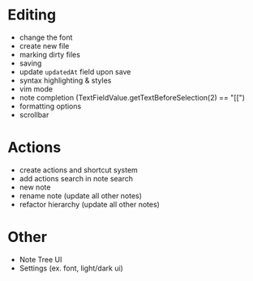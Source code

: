 

# Editing
- change the font
- create new file
- marking dirty files
- saving 
- update `updatedAt` field upon save
- syntax highlighting & styles
- vim mode
- note completion (TextFieldValue.getTextBeforeSelection(2) == "[[")
- formatting options
- scrollbar

# Actions
- create actions and shortcut system
- add actions search in note search
- new note
- rename note (update all other notes)
- refactor hierarchy (update all other notes)

# Other
- Note Tree UI
- Settings (ex. font, light/dark ui)